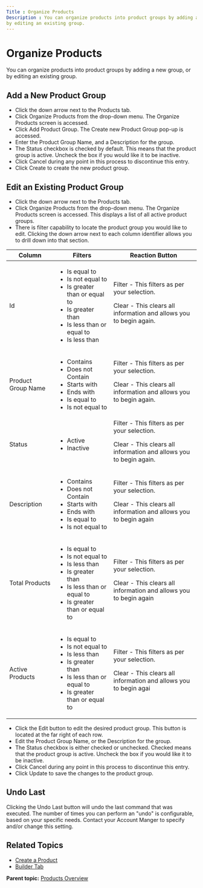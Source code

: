 ```yaml
---
Title : Organize Products
Description : You can organize products into product groups by adding a new group, or
by editing an existing group.
---
```



# Organize Products



You can organize products into product groups by adding a new group, or
by editing an existing group.



## Add a New Product Group

- Click the down arrow next to
  the Products tab.
- Click Organize Products from the
  drop-down menu. The Organize
  Products screen is accessed.
- Click Add Product Group. The Create
  new Product Group pop-up is accessed.
- Enter the Product Group Name, and a Description for the group.
- The Status checkbox is checked by default. This means that the product
  group is active. Uncheck the box if you would like it to be inactive.
- Click Cancel during any point in
  this process to discontinue this entry.
- Click Create to create the new
  product group.





## Edit an Existing Product Group

- Click the down arrow next to
  the Products tab.
- Click Organize Products from the
  drop-down menu. The Organize
  Products screen is accessed. This displays a list of all active
  product groups.
- There is filter capability to locate the product group you would like
  to edit. Clicking the down arrow next to each column identifier allows
  you to drill down into that section.

<table class="table">
<thead class="thead">
<tr class="header row">
<th id="ID-000013cd__entry__1" class="entry">Column</th>
<th id="ID-000013cd__entry__2" class="entry">Filters</th>
<th id="ID-000013cd__entry__3" class="entry">Reaction Button</th>
</tr>
</thead>
<tbody class="tbody">
<tr class="odd row">
<td class="entry" headers="ID-000013cd__entry__1">Id</td>
<td class="entry" headers="ID-000013cd__entry__2"><ul>
<li>Is equal to</li>
<li>Is not equal to</li>
<li>Is greater than or equal to</li>
<li>Is greater than</li>
<li>Is less than or equal to</li>
<li>Is less than</li>
</ul></td>
<td class="entry" headers="ID-000013cd__entry__3">Filter - This filters
as per your selection.
<p>Clear - This clears all information and allows you to begin
again.</p></td>
</tr>
<tr class="even row">
<td class="entry" headers="ID-000013cd__entry__1">Product Group
Name</td>
<td class="entry" headers="ID-000013cd__entry__2"><ul>
<li>Contains</li>
<li>Does not Contain</li>
<li>Starts with</li>
<li>Ends with</li>
<li>Is equal to</li>
<li>Is not equal to</li>
</ul></td>
<td class="entry" headers="ID-000013cd__entry__3">Filter - This filters
as per your selection.
<p>Clear - This clears all information and allows you to begin
again.</p></td>
</tr>
<tr class="odd row">
<td class="entry" headers="ID-000013cd__entry__1">Status</td>
<td class="entry" headers="ID-000013cd__entry__2"><ul>
<li>Active</li>
<li>Inactive</li>
</ul></td>
<td class="entry" headers="ID-000013cd__entry__3">Filter - This filters
as per your selection.
<p>Clear - This clears all information and allows you to begin
again.</p></td>
</tr>
<tr class="even row">
<td class="entry" headers="ID-000013cd__entry__1">Description</td>
<td class="entry" headers="ID-000013cd__entry__2"><ul>
<li>Contains</li>
<li>Does not Contain</li>
<li>Starts with</li>
<li>Ends with</li>
<li>Is equal to</li>
<li>Is not equal to</li>
</ul></td>
<td class="entry" headers="ID-000013cd__entry__3">Filter - This filters
as per your selection.
<p>Clear - This clears all information and allows you to begin
again</p></td>
</tr>
<tr class="odd row">
<td class="entry" headers="ID-000013cd__entry__1">Total Products</td>
<td class="entry" headers="ID-000013cd__entry__2"><ul>
<li>Is equal to</li>
<li>Is not equal to</li>
<li>Is less than</li>
<li>Is greater than</li>
<li>Is less than or equal to</li>
<li>Is greater than or equal to</li>
</ul></td>
<td class="entry" headers="ID-000013cd__entry__3">Filter - This filters
as per your selection.
<p>Clear - This clears all information and allows you to begin
again</p></td>
</tr>
<tr class="even row">
<td class="entry" headers="ID-000013cd__entry__1">Active Products</td>
<td class="entry" headers="ID-000013cd__entry__2"><ul>
<li>Is equal to</li>
<li>Is not equal to</li>
<li>Is less than</li>
<li>Is greater than</li>
<li>Is less than or equal to</li>
<li>Is greater than or equal to</li>
</ul></td>
<td class="entry" headers="ID-000013cd__entry__3">Filter - This filters
as per your selection.
<p>Clear - This clears all information and allows you to begin
agai</p></td>
</tr>
</tbody>
</table>

- Click the Edit button to edit the
  desired product group. This button is located at the far right of each
  row.
- Edit the Product Group Name, or the Description for the group.
- The Status checkbox is either checked or unchecked. Checked means that
  the product group is active. Uncheck the box if you would like it to
  be inactive.
- Click Cancel during any point in
  this process to discontinue this entry.
- Click Update to save the changes to
  the product group.



<div id="ID-000013cd__section_rwz_4y3_nwb" >

## Undo Last

Clicking the Undo Last button will undo the last command that was
executed. The number of times you can perform an "undo" is configurable,
based on your specific needs. Contact your Account Manger to specify
and/or change this setting.



<div id="ID-000013cd__section_byz_4y3_nwb" >

## Related Topics



<div id="ID-000013cd__section_swz_4y3_nwb" >

- <a href="create-a-product.html" class="xref">Create a Product</a>
- <a href="builder-tab.html" class="xref">Builder Tab</a>





<div class="familylinks">

<div class="parentlink">

**Parent topic:**
<a href="../topics/products-overview.html" class="link">Products
Overview</a>






